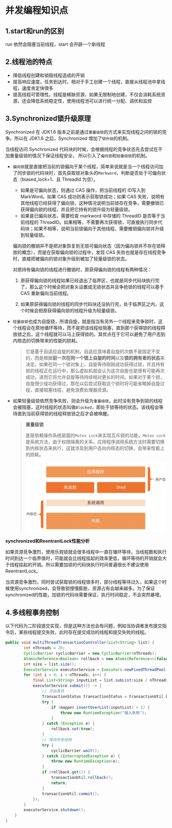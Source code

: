 # 并发编程知识点

## 1.start和run的区别

run 依然会阻塞当前线程，start 会开辟一个新线程

## 2.线程池的特点

- 降低线程创建和销毁线程造成的开销
- 提高响应速度。任务到达时，相对于手工创建一个线程，直接从线程池中拿线程，速度肯定快很多
- 提高线程可管理性。线程是稀缺资源，如果无限制地创建，不仅会消耗系统资源，还会降低系统稳定性，使用线程池可以进行统一分配、调优和监控

## 3.Synchronized锁升级原理

Synchronized 在 JDK1.6 版本之前是通过`重量级锁`的方式来实现线程之间的锁的竞争。所以在 JDK1.6 之后，Synchronized 增加了`锁升级`的机制。

当线程访问 Synchronized 代码块的时候，会根据线程的竞争状态先去尝试在不加重量级锁的情况下保证线程安全， 所以引入了`偏向锁`和`轻量级锁`的机制。

- `偏向锁`就是直接把当前的锁偏向于某个线程，简单来说就是当一个线程访问加了同步锁的代码块时，首先获取锁对象头的`Markword`，判断是否处于可偏向状态（biased_lock=1、且 ThreadId 为空）。

  - 如果是可偏向状态，则通过 CAS 操作，把当前线程的 ID写入到 MarkWord。如果 CAS 成功则表示获取锁成功；如果 CAS 失败，说明有其他线程已经获得了偏向锁，这种情况说明当前锁存在竞争，需要撤销已获得偏向锁的线程，并且把它持有的锁升级为轻量级锁。
  - 如果是已偏向状态，需要检查 markword 中存储的 ThreadID 是否等于当前线程的 ThreadID。如果相等，不需要再次获得锁，可直接执行同步代码块；如果不相等，说明当前锁偏向于其他线程，需要撤销偏向锁并升级到轻量级锁。

  偏向锁的撤销并不是把对象恢复到无锁可偏向状态（因为偏向锁并不存在锁释放的概念），而是在获取偏向锁的过程中，发现 CAS 失败也就是存在线程竞争时，直接把被偏向的锁对象升级到被加了轻量级锁的状态。

  对原持有偏向锁的线程进行撤销时，原获得偏向锁的线程有两种情况：

  1. 原获得偏向锁的线程如果已经退出了临界区，也就是同步代码块执行完了，那么这个时候会把对象头设置成无锁状态并且争抢锁的线程可以基于 CAS 重新偏向当前线程。

  2. 如果原获得偏向锁的线程的同步代码块还没执行完，处于临界区之内，这个时候会把原获得偏向锁的线程升级为轻量级锁。

- `轻量级锁`也成为自旋锁，所谓自旋，就是指当有另外一个线程来竞争锁时，这个线程会在原地循环等待，而不是把该线程给阻塞，直到那个获得锁的线程释放锁之后，这个线程就可以马上获得锁的。其优点在于它可以避免了用户态到内核态的切换带来的性能的损耗。

  > 它是基于自适应自旋的机制，自适应意味着自旋的次数不是固定不变的，而是根据**前一次在同一个锁上自旋的时间**以及**锁的拥有者的状态**来决定。如果在同一个锁对象上，自旋等待刚刚成功获得过锁，并且持有锁的线程正在运行中，那么虚拟机就会认为这次自旋也是很有可能再次成功，进而它将允许自旋等待持续相对更长的时间。如果对于某个锁，自旋很少成功获得过，那在以后尝试获取这个锁时将可能省略掉自旋过程，直接阻塞线程，避免浪费处理器资源。

- 如果轻量级锁依然竞争失败，则会升级为`重量级锁`，此时没有竞争到锁的线程会被阻塞，这时线程的状态叫做`Blocked`，即处于锁等待的状态。该线程会等待直到当前获得锁的线程释放锁之后才会被唤醒。

  > **重量级锁**
  >
  > 底层依赖操作系统层面的`Mutex Lock`来实现互斥锁的功能，`Metex Lock`是系统方法，由于权限隔离的关系，应用程序调用系统方法时需要切换到内核状态来执行，这就涉及到用户态向内核态的切换，会带来性能上的损耗。
  >
  > <img src="https://raw.githubusercontent.com/Famezyy/picture/master/notePictureBed/image-20220517225641060-58b19ba3a2f44716b2e6c9fad7a7de37-998843.png" alt="image-20220517225641060" style="zoom:50%;" />

**synchronized和ReentrantLock性能分析**

如果资源竞争激烈，使用乐观锁就会很多线程中一直在循环等待，当线程数和执行时间到达一个临界值时，可能就会比线程挂起的效率更低，循环等待的开销就会大于线程挂起的开销。所以需要加锁的代码快执行时间普遍很长不建议使用 ReentrantLock。

当资源竞争激烈，同时尝试获取锁的线程很多时，部分线程等待过久，如果这个时候使用synchronized，会导致锁慢慢膨胀，资源占有会越来越多。为了保证synchronized的性能，加锁的代码块需要保证，执行时间稳定，不会突然暴增。

## 4.多线程事务控制

以下代码为二阶段提交实现，但是这种方法也会有问题，例如当协调者发布提交指令后，某些线程提交失败，此时存在提交成功的线程和提交失败的线程。

```java
public void multiThreadTransactionController(List<String> list) {
        int nThreads = 20;
        CyclicBarrier cyclicBarrier = new CyclicBarrier(nThreads);
        AtomicReference<Boolean> rollback = new AtomicReference<>(false);
        int size = list.size();
        ExecutorService executorService = Executors.newFixedThreadPool(nThreads);
        for (int i = 0; i < nThreads; i++) {
            final List<String> inputList = list.subList(size / nThreads * i, size / nThreads * (i + 1));
            executorService.submit(() -> {
                // 开启事务
                TransactionStatus transactionStatus = transactionUtil.begin();
                try {
                    if (mapper.insertUserList(inputList) < 1) {
                        throw new RuntimeException("插入失败");
                    }
                } catch (Exception e) {
                    rollback.set(true);
                }
                // 等待所有线程
                try {
                    cyclicBarrier.wait();
                } catch (InterruptedException e) {
                    throw new RuntimeException(e);
                }
                if (rollback.get()) {
                    transactionUtil.rollback();
                    return;
                }
                transactionUtil.commit();
            });
        }
        executorService.shutdown();
    }
}
```

